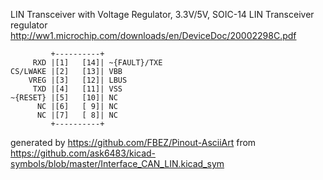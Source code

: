 LIN Transceiver with Voltage Regulator, 3.3V/5V, SOIC-14
LIN Transceiver regulator
http://ww1.microchip.com/downloads/en/DeviceDoc/20002298C.pdf


	         +----------+
	     RXD |[1]   [14]| ~{FAULT}/TXE
	CS/LWAKE |[2]   [13]| VBB
	    VREG |[3]   [12]| LBUS
	     TXD |[4]   [11]| VSS
	~{RESET} |[5]   [10]| NC
	      NC |[6]   [ 9]| NC
	      NC |[7]   [ 8]| NC
	         +----------+


generated by https://github.com/FBEZ/Pinout-AsciiArt from https://github.com/ask6483/kicad-symbols/blob/master/Interface_CAN_LIN.kicad_sym